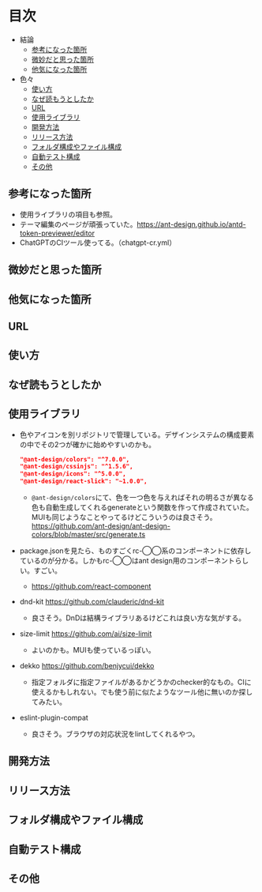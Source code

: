 # 目次

- 結論
  - [参考になった箇所](#参考になった箇所)
  - [微妙だと思った箇所](#微妙だと思った箇所)
  - [他気になった箇所](#他気になった箇所)
- 色々
  - [使い方](#使い方)
  - [なぜ読もうとしたか](#なぜ読もうとしたか)
  - [URL](#url)
  - [使用ライブラリ](#使用ライブラリ)
  - [開発方法](#開発方法)
  - [リリース方法](#リリース方法)
  - [フォルダ構成やファイル構成](#フォルダ構成やファイル構成)
  - [自動テスト構成](#自動テスト構成)
  - [その他](#その他)

## 参考になった箇所

- 使用ライブラリの項目も参照。
- テーマ編集のページが頑張っていた。<https://ant-design.github.io/antd-token-previewer/editor>
- ChatGPTのCIツール使ってる。（chatgpt-cr.yml）

## 微妙だと思った箇所

## 他気になった箇所

## URL

## 使い方

## なぜ読もうとしたか

## 使用ライブラリ

- 色やアイコンを別リポジトリで管理している。デザインシステムの構成要素の中でその2つが確かに始めやすいのかも。

  ```json
  "@ant-design/colors": "^7.0.0",
  "@ant-design/cssinjs": "^1.5.6",
  "@ant-design/icons": "^5.0.0",
  "@ant-design/react-slick": "~1.0.0",
  ```

  - `@ant-design/colors`にて、色を一つ色を与えればそれの明るさが異なる色も自動生成してくれるgenerateという関数を作って作成されていた。MUIも同じようなことやってるけどこういうのは良さそう。 <https://github.com/ant-design/ant-design-colors/blob/master/src/generate.ts>
- package.jsonを見たら、ものすごくrc-◯◯系のコンポーネントに依存しているのが分かる。しかもrc-◯◯はant design用のコンポーネントらしい。すごい。
  - <https://github.com/react-component>
- dnd-kit <https://github.com/clauderic/dnd-kit>
  - 良さそう。DnDは結構ライブラリあるけどこれは良い方な気がする。
- size-limit <https://github.com/ai/size-limit>
  - よいのかも。MUIも使っているっぽい。
- dekko <https://github.com/benjycui/dekko>
  - 指定フォルダに指定ファイルがあるかどうかのchecker的なもの。CIに使えるかもしれない。でも使う前に似たようなツール他に無いのか探してみたい。
- eslint-plugin-compat
  - 良さそう。ブラウザの対応状況をlintしてくれるやつ。

## 開発方法

## リリース方法

## フォルダ構成やファイル構成

## 自動テスト構成

## その他
